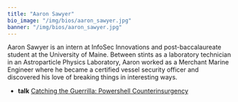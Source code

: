 ```yaml
---
title: "Aaron Sawyer"
bio_image: "/img/bios/aaron_sawyer.jpg"
banner: "/img/bios/aaron_sawyer.jpg"
---
```


Aaron Sawyer is an intern at InfoSec Innovations and post-baccalaureate student at the University of Maine. Between stints as a laboratory technician in an Astroparticle Physics Laboratory, Aaron worked as a Merchant Marine Engineer where he became a certified vessel security officer and discovered his love of breaking things in interesting ways.

* **talk** [Catching the Guerrilla: Powershell Counterinsurgency](/talks/catching_the_guerrilla_powershell_counterinsurgency)
